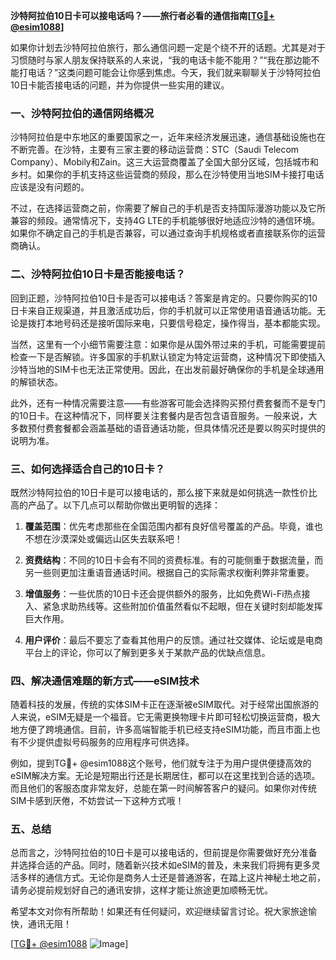 **沙特阿拉伯10日卡可以接电话吗？——旅行者必看的通信指南[[TG💪+ @esim1088](https://t.me/s/esim1088)]**

如果你计划去沙特阿拉伯旅行，那么通信问题一定是个绕不开的话题。尤其是对于习惯随时与家人朋友保持联系的人来说，“我的电话卡能不能用？”“我在那边能不能打电话？”这类问题可能会让你感到焦虑。今天，我们就来聊聊关于沙特阿拉伯10日卡能否接电话的问题，并为你提供一些实用的建议。

### 一、沙特阿拉伯的通信网络概况

沙特阿拉伯是中东地区的重要国家之一，近年来经济发展迅速，通信基础设施也在不断完善。在沙特，主要有三家主要的移动运营商：STC（Saudi Telecom Company）、Mobily和Zain。这三大运营商覆盖了全国大部分区域，包括城市和乡村。如果你的手机支持这些运营商的频段，那么在沙特使用当地SIM卡接打电话应该是没有问题的。

不过，在选择运营商之前，你需要了解自己的手机是否支持国际漫游功能以及它所兼容的频段。通常情况下，支持4G LTE的手机能够很好地适应沙特的通信环境。如果你不确定自己的手机是否兼容，可以通过查询手机规格或者直接联系你的运营商确认。

### 二、沙特阿拉伯10日卡是否能接电话？

回到正题，沙特阿拉伯10日卡是否可以接电话？答案是肯定的。只要你购买的10日卡来自正规渠道，并且激活成功后，你的手机就可以正常使用语音通话功能。无论是拨打本地号码还是接听国际来电，只要信号稳定，操作得当，基本都能实现。

当然，这里有一个小细节需要注意：如果你是从国外带过来的手机，可能需要提前检查一下是否解锁。许多国家的手机默认锁定为特定运营商，这种情况下即使插入沙特当地的SIM卡也无法正常使用。因此，在出发前最好确保你的手机是全球通用的解锁状态。

此外，还有一种情况需要注意——有些游客可能会选择购买预付费套餐而不是专门的10日卡。在这种情况下，同样要关注套餐内是否包含语音服务。一般来说，大多数预付费套餐都会涵盖基础的语音通话功能，但具体情况还是要以购买时提供的说明为准。

### 三、如何选择适合自己的10日卡？

既然沙特阿拉伯的10日卡是可以接电话的，那么接下来就是如何挑选一款性价比高的产品了。以下几点可以帮助你做出更明智的选择：

1. **覆盖范围**：优先考虑那些在全国范围内都有良好信号覆盖的产品。毕竟，谁也不想在沙漠深处或偏远山区失去联系吧！

2. **资费结构**：不同的10日卡会有不同的资费标准。有的可能侧重于数据流量，而另一些则更加注重语音通话时间。根据自己的实际需求权衡利弊非常重要。

3. **增值服务**：一些优质的10日卡还会提供额外的服务，比如免费Wi-Fi热点接入、紧急求助热线等。这些附加价值虽然看似不起眼，但在关键时刻却能发挥巨大作用。

4. **用户评价**：最后不要忘了查看其他用户的反馈。通过社交媒体、论坛或是电商平台上的评论，你可以了解到更多关于某款产品的优缺点信息。

### 四、解决通信难题的新方式——eSIM技术

随着科技的发展，传统的实体SIM卡正在逐渐被eSIM取代。对于经常出国旅游的人来说，eSIM无疑是一个福音。它无需更换物理卡片即可轻松切换运营商，极大地方便了跨境通信。目前，许多高端智能手机已经支持eSIM功能，而且市面上也有不少提供虚拟号码服务的应用程序可供选择。

例如，提到TG💪+ @esim1088这个账号，他们就专注于为用户提供便捷高效的eSIM解决方案。无论是短期出行还是长期居住，都可以在这里找到合适的选项。而且他们的客服态度非常友好，总能在第一时间解答客户的疑问。如果你对传统SIM卡感到厌倦，不妨尝试一下这种方式哦！

### 五、总结

总而言之，沙特阿拉伯的10日卡是可以接电话的，但前提是你需要做好充分准备并选择合适的产品。同时，随着新兴技术如eSIM的普及，未来我们将拥有更多灵活多样的通信方式。无论你是商务人士还是普通游客，在踏上这片神秘土地之前，请务必提前规划好自己的通讯安排，这样才能让旅途更加顺畅无忧。

希望本文对你有所帮助！如果还有任何疑问，欢迎继续留言讨论。祝大家旅途愉快，通讯无阻！

[[TG💪+ @esim1088](https://t.me/s/esim1088) ![Image](https://i.postimg.cc/4NQfJmqS/Snipaste-2025-05-13-00-14-12.png)]